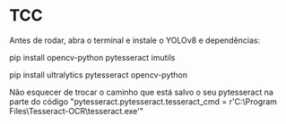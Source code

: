 # TCC

Antes de rodar, abra o terminal e instale o YOLOv8 e dependências:

pip install opencv-python pytesseract imutils

pip install ultralytics pytesseract opencv-python

Não esquecer de trocar o caminho que está salvo o seu pytesseract na parte do código "pytesseract.pytesseract.tesseract_cmd = r'C:\Program Files\Tesseract-OCR\tesseract.exe'"